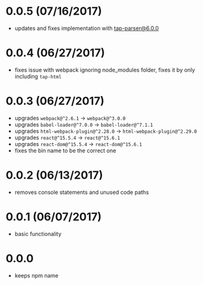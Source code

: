 # 0.0.5 (07/16/2017)

- updates and fixes implementation with tap-parser@6.0.0

# 0.0.4 (06/27/2017)

- fixes issue with webpack ignoring node_modules folder, fixes it by only including `tap-html`

# 0.0.3 (06/27/2017)

- upgrades `webpack@^2.6.1` -> `webpack@^3.0.0`
- upgrades `babel-loader@^7.0.0` -> `babel-loader@^7.1.1`
- upgrades `html-webpack-plugin@^2.28.0` -> `html-webpack-plugin@^2.29.0`
- upgrades `react@^15.5.4` -> `react@^15.6.1`
- upgrades `react-dom@^15.5.4` -> `react-dom@^15.6.1`
- fixes the bin name to be the correct one

# 0.0.2 (06/13/2017)

- removes console statements and unused code paths

# 0.0.1 (06/07/2017)

- basic functionality

# 0.0.0

- keeps npm name
